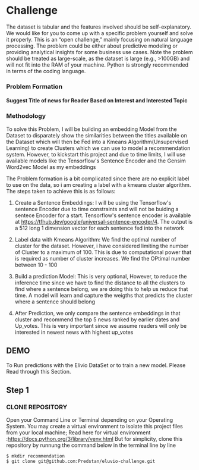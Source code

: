 # Challenge
  The dataset is tabular and the features involved should be self-explanatory. We would like for you to come up with a specific problem yourself and solve it properly. This is an “open challenge,” mainly focusing on natural language processing. The problem could be either about predictive modeling or providing analytical insights for some business use cases. Note the problem should be treated as large-scale, as the dataset is large (e.g., >100GB) and will not fit into the RAM of your machine. Python is strongly recommended in terms of the coding language. 

### Problem Formation
#### Suggest Title of news for Reader Based on Interest and Interested Topic

### Methodology
To solve this Problem, I will be building an embedding Model from the Dataset to disparately show the similarities between the titles available on the Dataset which will then be Fed into a Kmeans Algorithm(Unsupervised Learning) to create Clusters which we can use to model a recommendation system. However, to kickstart this project and due to time limits, I will use available models like the Tensorflow's Sentence Encoder and the Gensim Word2vec Model as my embeddings

The Problem formation is a bit complicated since there are no explicit label to use on the data, so i am creating a label with a kmeans cluster algorithm.
The steps taken to achieve this is as follows:
1. Create a Sentence Embeddings: I will be using the Tensorflow's sentence Encoder due to time constraints and will not be buiding a sentece Encoder for a start. Tensorflow's sentence encoder is available at https://tfhub.dev/google/universal-sentence-encoder/4. The output is a 512 long 1 dimension vector for each sentence fed into the network


2. Label data with Kmeans Algorithm: We find the optimal number of cluster for the dataset. However, i have considered limiting the number of Cluster to a maximum of 100. This is due to computational power that is required as number of cluster increases. We find the OPtimal number between 10 - 100

3. Build a prediction Model: This is very optional, However, to reduce the inference time since we have to find the distance to all the clusters to find where a sentence belong, we are doing this to help us reduce that time. A model will learn and capture the weigths that predicts the cluster where a sentence should belong

4. After Prediction, we only compare the sentence embeddings in that cluster and recommend the top 5 news ranked by earlier dates and Up_votes. This is very important since we assume readers will only be interested in newest news with highest up_votes

## DEMO
To Run predictions with the Elivio DataSet or to train a new model. Please Read through this Section. 
## Step 1
### CLONE REPOSITORY
Open your Command Line or Terminal depending on your Operating System. You may create a virtual environment to isolate this project files from your local machine;
Read here for virtual environment :https://docs.python.org/3/library/venv.html
But for simplicity, clone this repository by runnung the command below in the terminal line by line
```
$ mkdir recommendation
$ git clone git@github.com:Predstan/eluvio-challenge.git
```
